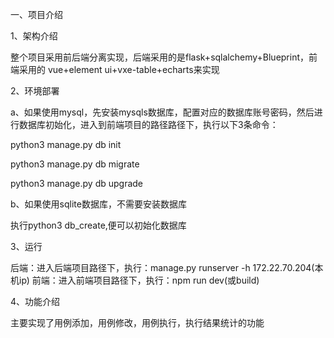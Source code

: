 一、项目介绍

1、架构介绍

整个项目采用前后端分离实现，后端采用的是flask+sqlalchemy+Blueprint，前端采用的
vue+element ui+vxe-table+echarts来实现

2、环境部署

a、如果使用mysql，先安装mysqls数据库，配置对应的数据库账号密码，然后进行数据库初始化，进入到前端项目的路径路径下，执行以下3条命令：

python3 manage.py db init

python3 manage.py db migrate

python3 manage.py db upgrade

b、如果使用sqlite数据库，不需要安装数据库

执行python3 db_create,便可以初始化数据库

3、运行

后端：进入后端项目路径下，执行：manage.py runserver -h 172.22.70.204(本机ip)
前端：进入前端项目路径下，执行：npm run dev(或build)

4、功能介绍

主要实现了用例添加，用例修改，用例执行，执行结果统计的功能